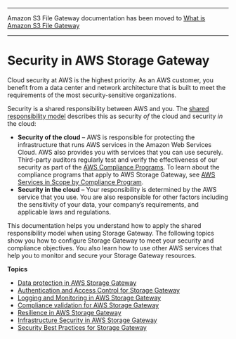 --------

Amazon S3 File Gateway documentation has been moved to [What is Amazon S3 File Gateway](https://docs.aws.amazon.com/filegateway/latest/files3/WhatIsStorageGateway.html)

--------

# Security in AWS Storage Gateway<a name="security"></a>

Cloud security at AWS is the highest priority\. As an AWS customer, you benefit from a data center and network architecture that is built to meet the requirements of the most security\-sensitive organizations\.

Security is a shared responsibility between AWS and you\. The [shared responsibility model](http://aws.amazon.com/compliance/shared-responsibility-model/) describes this as security *of* the cloud and security *in* the cloud:
+ **Security of the cloud** – AWS is responsible for protecting the infrastructure that runs AWS services in the Amazon Web Services Cloud\. AWS also provides you with services that you can use securely\. Third\-party auditors regularly test and verify the effectiveness of our security as part of the [AWS Compliance Programs](http://aws.amazon.com/compliance/programs/)\. To learn about the compliance programs that apply to AWS Storage Gateway, see [AWS Services in Scope by Compliance Program](http://aws.amazon.com/compliance/services-in-scope/)\.
+ **Security in the cloud** – Your responsibility is determined by the AWS service that you use\. You are also responsible for other factors including the sensitivity of your data, your company’s requirements, and applicable laws and regulations\.

This documentation helps you understand how to apply the shared responsibility model when using Storage Gateway\. The following topics show you how to configure Storage Gateway to meet your security and compliance objectives\. You also learn how to use other AWS services that help you to monitor and secure your Storage Gateway resources\.

**Topics**
+ [Data protection in AWS Storage Gateway](data-protection.md)
+ [Authentication and Access Control for Storage Gateway](UsingIAMWithStorageGateway.md)
+ [Logging and Monitoring in AWS Storage Gateway](logging-using-cloudtrail.md)
+ [Compliance validation for AWS Storage Gateway](storagegateway-compliance.md)
+ [Resilience in AWS Storage Gateway](disaster-recovery-resiliency.md)
+ [Infrastructure Security in AWS Storage Gateway](infrastructure-security.md)
+ [Security Best Practices for Storage Gateway](security-best-practice.md)